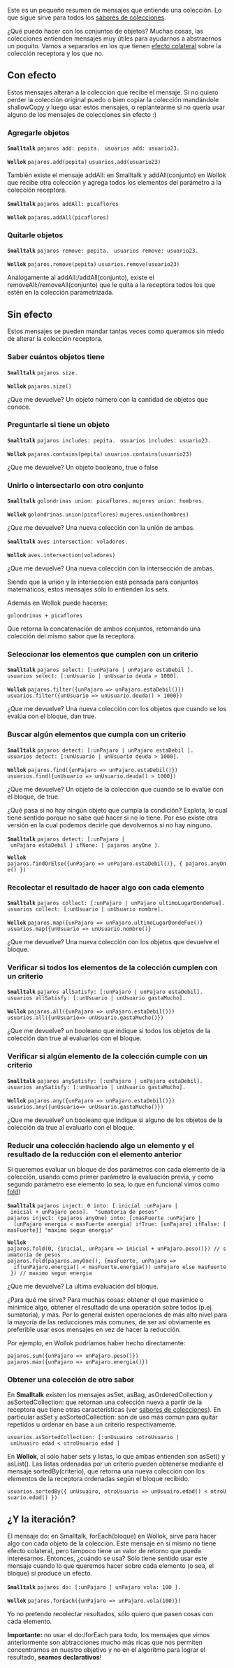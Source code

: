 Este es un pequeño resumen de mensajes que entiende una colección. Lo que sigue sirve para todos los [sabores de colecciones](sabores-de-colecciones.html).

¿Qué puedo hacer con los conjuntos de objetos? Muchas cosas, las colecciones entienden mensajes muy útiles para ayudarnos a abstraernos un poquito. Vamos a separarlos en los que tienen [efecto colateral](transparencia-referencial--efecto-de-lado-y-asignacion-destructiva.html) sobre la colección receptora y los que no.

Con efecto
----------

Estos mensajes alteran a la colección que recibe el mensaje. Si no quiero perder la colección original puedo o bien copiar la colección mandándole shallowCopy y luego usar estos mensajes, o replantearme si no quería usar alguno de los mensajes de colecciones sin efecto :)

### Agregarle objetos

**`Smalltalk`**
`pajaros add: pepita. `
`usuarios add: usuario23. `

**`Wollok`**
`pajaros.add(pepita)`
`usuarios.add(usuario23)`

También existe el mensaje addAll: en Smalltalk y addAll(conjunto) en Wollok que recibe otra colección y agrega todos los elementos del parámetro a la colección receptora.

**`Smalltalk`**
`pajaros addAll: picaflores`

**`Wollok`**
`pajaros.addAll(picaflores)`

### Quitarle objetos

**`Smalltalk`**
`pajaros remove: pepita. `
`usuarios remove: usuario23. `

**`Wollok`**
`pajaros.remove(pepita)`
`usuarios.remove(usuario23) `

Análogamente al addAll:/addAll(conjunto), existe el removeAll:/removeAll(conjunto) que le quita a la receptora todos los que estén en la colección parametrizada.

Sin efecto
----------

Estos mensajes se pueden mandar tantas veces como queramos sin miedo de alterar la colección receptora.

### Saber cuántos objetos tiene

**`Smalltalk`**
`pajaros size.`

**`Wollok`**
`pajaros.size()`

¿Que me devuelve? Un objeto número con la cantidad de objetos que conoce.

### Preguntarle si tiene un objeto

**`Smalltalk`**
`pajaros includes: pepita. `
`usuarios includes: usuario23. `

**`Wollok`**
`pajaros.contains(pepita)`
`usuarios.contains(usuario23)`

¿Que me devuelve? Un objeto booleano, true o false

### Unirlo o intersectarlo con otro conjunto

**`Smalltalk`**
`golondrinas union: picaflores.`
`mujeres union: hombres.`

**`Wollok`**
`golondrinas.union(picaflores)`
`mujeres.union(hombres)`

¿Que me devuelve? Una nueva colección con la unión de ambas.

**`Smalltalk`**
`aves intersection: voladores.`

**`Wollok`**
`aves.intersection(voladores)`

¿Que me devuelve? Una nueva colección con la intersección de ambas.

Siendo que la unión y la intersección está pensada para conjuntos matemáticos, estos mensajes sólo lo entienden los sets.

Además en Wollok puede hacerse:

`golondrinas + picaflores`

Que retorna la concatenación de ambos conjuntos, retornando una colección del mismo sabor que la receptora.

### Seleccionar los elementos que cumplen con un criterio

**`Smalltalk`**
`pajaros select: [:unPajaro | unPajaro estaDebil ].`
`usuarios select: [:unUsuario | unUsuario deuda > 1000].`

**`Wollok`**
`pajaros.filter({unPajaro => unPajaro.estaDebil()})`
`usuarios.filter({unUsuario => unUsuario.deuda() > 1000})`

¿Que me devuelve? Una nueva colección con los objetos que cuando se los evalúa con el bloque, dan true.

### Buscar algún elementos que cumpla con un criterio

**`Smalltalk`**
`pajaros detect: [:unPajaro | unPajaro estaDebil ].`
`usuarios detect: [:unUsuario | unUsuario deuda > 1000].`

**`Wollok`**
`pajaros.find({unPajaro => unPajaro.estaDebil()})`
`usuarios.find({unUsuario => unUsuario.deuda() > 1000})`

¿Que me devuelve? Un objeto de la colección que cuando se lo evalúe con el bloque, de true.

¿Qué pasa si no hay ningún objeto que cumpla la condición? Explota, lo cual tiene sentido porque no sabe qué hacer si no lo tiene. Por eso existe otra versión en la cual podemos decirle qué devolvernos si no hay ninguno.

**`Smalltalk`**
`pajaros detect: [:unPajaro | unPajaro estaDebil ] ifNone: [ pajaros anyOne ].`

**`Wollok`**
`pajaros.findOrElse({unPajaro => unPajaro.estaDebil()}, { pajaros.anyOne() })`

### Recolectar el resultado de hacer algo con cada elemento

**`Smalltalk`**
`pajaros collect: [:unPajaro | unPajaro ultimoLugarDondeFue].`
`usuarios collect: [:unUsuario | unUsuario nombre].`

**`Wollok`**
`pajaros.map({unPajaro => unPajaro.ultimoLugarDondeFue()}`
`usuarios.map({unUsuario => unUsuario.nombre()}`

¿Que me devuelve? Una nueva colección con los objetos que devuelve el bloque.

### Verificar si todos los elementos de la colección cumplen con un criterio

**`Smalltalk`**
`pajaros allSatisfy: [:unPajaro | unPajaro estaDebil].`
`usuarios allSatisfy: [:unUsuario | unUsuario gastaMucho].`

**`Wollok`**
`pajaros.all({unPajaro => unPajaro.estaDebil()})`
`usuarios.all({unUsuario=> unUsuario.gastaMucho()})`

¿Que me devuelve? un booleano que indique si todos los objetos de la colección dan true al evaluarlos con el bloque.

### Verificar si algún elemento de la colección cumple con un criterio

**`Smalltalk`**
`pajaros anySatisfy: [:unPajaro | unPajaro estaDebil].`
`usuarios anySatisfy: [:unUsuario | unUsuario gastaMucho].`

**`Wollok`**
`pajaros.any({unPajaro => unPajaro.estaDebil()})`
`usuarios.any({unUsuario=> unUsuario.gastaMucho()})`

¿Que me devuelve? un booleano que indique si alguno de los objetos de la colección da true al evaluarlo con el bloque.

### Reducir una colección haciendo algo un elemento y el resultado de la reducción con el elemento anterior

Si queremos evaluar un bloque de dos parámetros con cada elemento de la colección, usando como primer parámetro la evaluación previa, y como segundo parámetro ese elemento (o sea, lo que en funcional vimos como [fold](fold.html))

**`Smalltalk`**
`pajaros inject: 0 into: [:inicial :unPajaro | inicial + unPajaro peso].  "sumatoria de pesos"`
`pajaros inject: (pajaros anyOne) into: [:masFuerte :unPajaro | `
`  (unPajaro energia < masFuerte energia) ifTrue: [unPajaro] ifFalse: [masFuerte]] "maximo segun energia"`

**`Wollok`**
`pajaros.fold(0, {inicial, unPajaro => inicial + unPajaro.peso()}) // sumatoria de pesos`
`pajaros.fold(pajaros.anyOne(), {masFuerte, unPajaro => `
`  if(unPajaro.energia() < masFuerte.energia()) unPajaro else masFuerte }) // maximo segun energia`

¿Que me devuelve? La ultima evaluación del bloque.

¿Para qué me sirve? Para muchas cosas: obtener el que maximice o minimice algo, obtener el resultado de una operación sobre todos (p.ej. sumatoria), y más. Por lo general existen operaciones de más alto nivel para la mayoría de las reducciones más comunes, de ser así obviamente es preferible usar esos mensajes en vez de hacer la reducción.

Por ejemplo, en Wollok podríamos haber hecho directamente:

`pajaros.sum({unPajaro => unPajaro.peso()})`
`pajaros.max({unPajaro => unPajaro.energia()})`

### Obtener una colección de otro sabor

En **Smalltalk** existen los mensajes asSet, asBag, asOrderedCollection y asSortedCollection: que retornan una colección nueva a partir de la receptora que tiene otras características (ver [sabores de colecciones](sabores-de-colecciones.html)). En particular asSet y asSortedCollection: son de uso más común para quitar repetidos u ordenar en base a un criterio respectivamente.

`usuarios.asSortedCollection: [:unUsuairo :otroUsuario | unUsuairo edad < otroUsuario edad ]`

En **Wollok**, al sólo haber sets y listas, lo que ambas entienden son asSet() y asList(). Las listas ordenadas por un criterio pueden obtenerse mediante el mensaje sortedBy(criterio), que retorna una nueva colección con los elementos de la receptora ordenadas según el bloque recibido.

`usuarios.sortedBy({ unUsuairo, otroUsuario => unUsuairo.edad() < otroUsuario.edad() })`

¿Y la iteración?
----------------

El mensaje do: en Smalltalk, forEach(bloque) en Wollok, sirve para hacer algo con cada objeto de la colección. Este mensaje en sí mismo no tiene efecto colateral, pero tampoco tiene un valor de retorno que pueda interesarnos. Entonces, ¿cuándo se usa? Sólo tiene sentido usar este mensaje cuando lo que queremos hacer sobre cada elemento (o sea, el bloque) sí produce un efecto.

**`Smalltalk`**
`pajaros do: [:unPajaro | unPajaro vola: 100 ].`

**`Wollok`**
`pajaros.forEach({unPajaro => unPajaro.vola(100)})`

Yo no pretendo recolectar resultados, sólo quiero que pasen cosas con cada elemento.

**Importante:** no usar el do:/forEach para todo, los mensajes que vimos anteriormente son abtracciones mucho más ricas que nos permiten concentrarnos en nuestro objetivo y no en el algoritmo para lograr el resultado, **seamos declarativos**!
